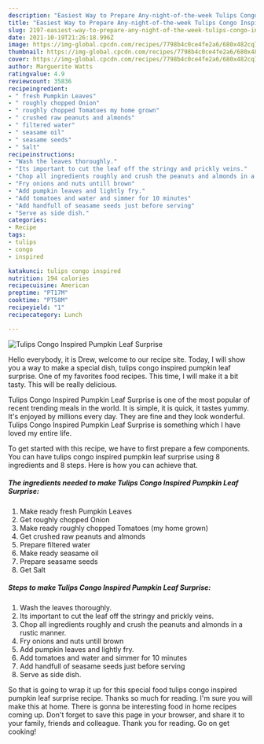 ```yaml
---
description: "Easiest Way to Prepare Any-night-of-the-week Tulips Congo Inspired Pumpkin Leaf Surprise"
title: "Easiest Way to Prepare Any-night-of-the-week Tulips Congo Inspired Pumpkin Leaf Surprise"
slug: 2197-easiest-way-to-prepare-any-night-of-the-week-tulips-congo-inspired-pumpkin-leaf-surprise
date: 2021-10-19T21:26:18.996Z
image: https://img-global.cpcdn.com/recipes/7798b4c0ce4fe2a6/680x482cq70/tulips-congo-inspired-pumpkin-leaf-surprise-recipe-main-photo.jpg
thumbnail: https://img-global.cpcdn.com/recipes/7798b4c0ce4fe2a6/680x482cq70/tulips-congo-inspired-pumpkin-leaf-surprise-recipe-main-photo.jpg
cover: https://img-global.cpcdn.com/recipes/7798b4c0ce4fe2a6/680x482cq70/tulips-congo-inspired-pumpkin-leaf-surprise-recipe-main-photo.jpg
author: Marguerite Watts
ratingvalue: 4.9
reviewcount: 35836
recipeingredient:
- " fresh Pumpkin Leaves"
- " roughly chopped Onion"
- " roughly chopped Tomatoes my home grown"
- " crushed raw peanuts and almonds"
- " filtered water"
- " seasame oil"
- " seasame seeds"
- " Salt"
recipeinstructions:
- "Wash the leaves thoroughly."
- "Its important to cut the leaf off the stringy and prickly veins."
- "Chop all ingredients roughly and crush the peanuts and almonds in a rustic manner."
- "Fry onions and nuts untill brown"
- "Add pumpkin leaves and lightly fry."
- "Add tomatoes and water and simmer for 10 minutes"
- "Add handfull of seasame seeds just before serving"
- "Serve as side dish."
categories:
- Recipe
tags:
- tulips
- congo
- inspired

katakunci: tulips congo inspired 
nutrition: 194 calories
recipecuisine: American
preptime: "PT17M"
cooktime: "PT58M"
recipeyield: "1"
recipecategory: Lunch

---
```



![Tulips Congo Inspired Pumpkin Leaf Surprise](https://img-global.cpcdn.com/recipes/7798b4c0ce4fe2a6/680x482cq70/tulips-congo-inspired-pumpkin-leaf-surprise-recipe-main-photo.jpg)

Hello everybody, it is Drew, welcome to our recipe site. Today, I will show you a way to make a special dish, tulips congo inspired pumpkin leaf surprise. One of my favorites food recipes. This time, I will make it a bit tasty. This will be really delicious.



Tulips Congo Inspired Pumpkin Leaf Surprise is one of the most popular of recent trending meals in the world. It is simple, it is quick, it tastes yummy. It's enjoyed by millions every day. They are fine and they look wonderful. Tulips Congo Inspired Pumpkin Leaf Surprise is something which I have loved my entire life.


To get started with this recipe, we have to first prepare a few components. You can have tulips congo inspired pumpkin leaf surprise using 8 ingredients and 8 steps. Here is how you can achieve that.

<!--inarticleads1-->

##### The ingredients needed to make Tulips Congo Inspired Pumpkin Leaf Surprise:

1. Make ready  fresh Pumpkin Leaves
1. Get  roughly chopped Onion
1. Make ready  roughly chopped Tomatoes (my home grown)
1. Get  crushed raw peanuts and almonds
1. Prepare  filtered water
1. Make ready  seasame oil
1. Prepare  seasame seeds
1. Get  Salt




<!--inarticleads2-->

##### Steps to make Tulips Congo Inspired Pumpkin Leaf Surprise:

1. Wash the leaves thoroughly.
1. Its important to cut the leaf off the stringy and prickly veins.
1. Chop all ingredients roughly and crush the peanuts and almonds in a rustic manner.
1. Fry onions and nuts untill brown
1. Add pumpkin leaves and lightly fry.
1. Add tomatoes and water and simmer for 10 minutes
1. Add handfull of seasame seeds just before serving
1. Serve as side dish.




So that is going to wrap it up for this special food tulips congo inspired pumpkin leaf surprise recipe. Thanks so much for reading. I'm sure you will make this at home. There is gonna be interesting food in home recipes coming up. Don't forget to save this page in your browser, and share it to your family, friends and colleague. Thank you for reading. Go on get cooking!

